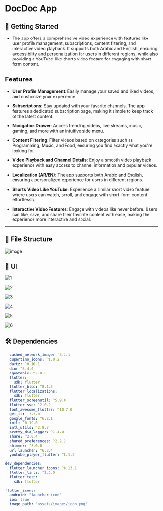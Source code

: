 # DocDoc App

## 🚀 Getting Started

- The app offers a comprehensive video experience with features like user profile management, subscriptions, content filtering, and interactive video playback. It supports both Arabic and English, ensuring accessibility and personalization for users in different regions, while also providing a YouTube-like shorts video feature for engaging with short-form content.

## Features
  
- **User Profile Management**: Easily manage your saved and liked videos, and customize your experience.

- **Subscriptions**: Stay updated with your favorite channels. The app features a dedicated subscription page, making it simple to keep track of the latest content.

- **Navigation Drawer**: Access trending videos, live streams, music, gaming, and more with an intuitive side menu.

- **Content Filtering**: Filter videos based on categories such as Programming, Music, and Food, ensuring you find exactly what you're looking for.

- **Video Playback and Channel Details**: Enjoy a smooth video playback experience with easy access to channel information and popular videos.

- **Localization (AR/EN)**: The app supports both Arabic and English, ensuring a personalized experience for users in different regions.

- **Shorts Video Like YouTube**: Experience a similar short video feature where users can watch, scroll, and engage with short-form content effortlessly.

- **Interactive Video Features**: Engage with videos like never before. Users can like, save, and share their favorite content with ease, making the experience more interactive and social.


<hr>

## 📁 File Structure

![image](https://github.com/user-attachments/assets/a39f516d-2f17-4f20-920f-8fd48f5a3786)

## 📱 UI

![1](https://github.com/user-attachments/assets/d579fec0-0afa-4055-b444-3327b352354c)

![2](https://github.com/user-attachments/assets/6c31bfae-dee2-4b7f-b343-7cefb7801170)

![3](https://github.com/user-attachments/assets/e1052dd8-f870-4007-ac70-be3961701f15)

![4](https://github.com/user-attachments/assets/a0e77850-bc40-45e9-95b0-1ac1b9faede4)

![5](https://github.com/user-attachments/assets/0323ccf3-e813-402b-b3b3-b9f696322d8b)

![6]()



## 🛠 Dependencies

```pubspec.yaml
  cached_network_image: ^3.3.1
  cupertino_icons: ^1.0.2
  dartz: ^0.10.1
  dio: ^5.4.0
  equatable: ^2.0.5
  flutter:
    sdk: flutter
  flutter_bloc: ^8.1.3
  flutter_localizations:
    sdk: flutter
  flutter_screenutil: ^5.9.0
  flutter_svg: ^2.0.9
  font_awesome_flutter: ^10.7.0
  get_it: ^7.7.0
  google_fonts: ^6.2.1
  intl: ^0.19.0
  intl_utils: ^2.8.7
  pretty_dio_logger: ^1.4.0
  share: ^2.0.4
  shared_preferences: ^2.2.2
  shimmer: ^3.0.0
  url_launcher: ^6.2.4
  youtube_player_flutter: ^8.1.2

dev_dependencies:
  flutter_launcher_icons: ^0.13.1
  flutter_lints: ^2.0.0
  flutter_test:
    sdk: flutter

flutter_icons:
  android: "launcher_icon"
  ios: true
  image_path: "assets/images/icon.png"
```

